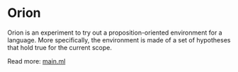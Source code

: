 # Orion

Orion is an experiment to try out a proposition-oriented environment for a language.
More specifically, the environment is made of a set of hypotheses that hold true for the current scope.

Read more: [main.ml](./bin/main.ml)
